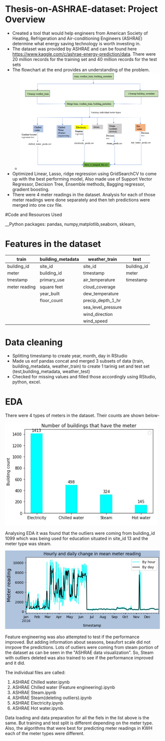 # Thesis-on-ASHRAE-dataset: Project Overview
* Created a tool that would help engineers from American Society of Heating, Refrigeration and Air-conditioning Engineers (ASHRAE) determine what energy saving technology is worth investing in.
* The dataset was provided by ASHRAE and can be found here https://www.kaggle.com/c/ashrae-energy-prediction/data. There were 20 million records for the training set and 40 million records for the test sets
* The flowchart at the end provides an understanding of the problem.
  * ![](image/Algorithm.PNG)
* Optimized Linear, Lasso, ridge regression using GridSearchCV to come up with the best performing model, Also made use of Support Vector Regressor, Decision Tree, Ensemble methods, Bagging regressor, gradient boosting. 
* There were 4 meter readings in the dataset. Analysis for each of those meter readings were done separately and then teh predictions were merged into one csv file.

#Code and Resources Used

__Python packages: pandas, numpy,matplotlib,seaborn, sklearn,

# Features in the dataset

|train        |building_metadata|weather_train     |test       |
|-------------|-----------------|------------------|-----------|                                         
|building_id  | site_id         |site_id           |building_id|                    
|meter        | building_id     |timestamp         |meter      |            
|tmestamp     | primary_use     |air_temperature   |timestamp  |           
|meter reading| square feet     |cloud_coverage    |           |  
|             | year_built      |dew_temperature   |           |
|             | floor_count     |precip_depth_1_hr |           |
|             |                 |sea_level_pressure|           |
|             |                 |wind_direction    |           |
|             |                 |wind_speed        |           |
                                   

# Data cleaning
* Splitting timestamp to create year, month, day in RStudio
* Made us eof pandas concat and merged 3 subsets of data (train, building_metadata, weather_train) to create 1 tarinig set and test set (test,building_metadata, weather_test)
* Checked for missing values and filled those accordingly using RStudio, python, excel.

# EDA
There were 4 types of meters in the dataset. Their counts are shown below-

![](image/Count_of_meter_types.JPG)

Analysing EDA it was found that the outliers were coming from building_id 1099 which was being used for education situated in site_id 13 and the meter type was steam.

![](image/Total_meter_reading_VS_timestamp.JPG)
   
   
  
Feature engineering was also attempted to test if the performance improved. But adding information about seasons, beaufort scale did not imrpove the predictions. Lots of outliers were coming from steam portion of the dataset as can be seen in the "ASHRAE data visualization". So, Steam with outliers deleted was also trained to see if the performance improved and it did.  

The individual files are called:
1. ASHRAE Chilled water.ipynb
2. ASHRAE Chilled water (Feature engineering).ipynb
3. ASHRAE Steam.ipynb
4. ASHRAE Steam(deleting outliers).ipynb
5. ASHRAE Electricity.ipynb
6. ASHRAE Hot water.ipynb.

Data loading and data preparation for all the fiels in the list above is the same. But training and test split is different depending on the meter type. Also, the algorithms that were best for predicting meter readings in KWH each of the meter types were different. 




